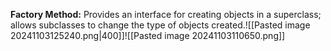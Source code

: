 **Factory Method:** Provides an interface for creating objects in a superclass; allows subclasses to change the type of objects created.![[Pasted image 20241103125240.png|400]]![[Pasted image 20241103110650.png]]